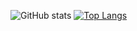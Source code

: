 ![GitHub stats](https://github-readme-stats.vercel.app/api?username=ap0nia&count_private=true)
[![Top Langs](https://github-readme-stats.vercel.app/api/top-langs/?username=ap0nia)](https://github.com/anuraghazra/github-readme-stats)
